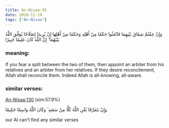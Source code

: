 ```yaml
---
title: An-Nisaa:35
date: 2018-11-19
tags: ["An-Nisaa"]
---
```

وَإِنْ خِفْتُمْ شِقَاقَ بَيْنِهِمَا فَابْعَثُوا حَكَمًا مِنْ أَهْلِهِ وَحَكَمًا مِنْ أَهْلِهَا إِنْ يُرِيدَا إِصْلَاحًا يُوَفِّقِ اللَّهُ بَيْنَهُمَا ۗ إِنَّ اللَّهَ كَانَ عَلِيمًا خَبِيرًا
### meaning: 
If you fear a split between the two of them, then appoint an arbiter from his relatives and an arbiter from her relatives. If they desire reconcilement, Allah shall reconcile them. Indeed Allah is all-knowing, all-aware.
### similar verses: 

[An-Nisaa:130](/4/130) (sim:57.9%)

وَإِنْ يَتَفَرَّقَا يُغْنِ اللَّهُ كُلًّا مِنْ سَعَتِهِ ۚ وَكَانَ اللَّهُ وَاسِعًا حَكِيمًا

our AI can't find any similar verses



